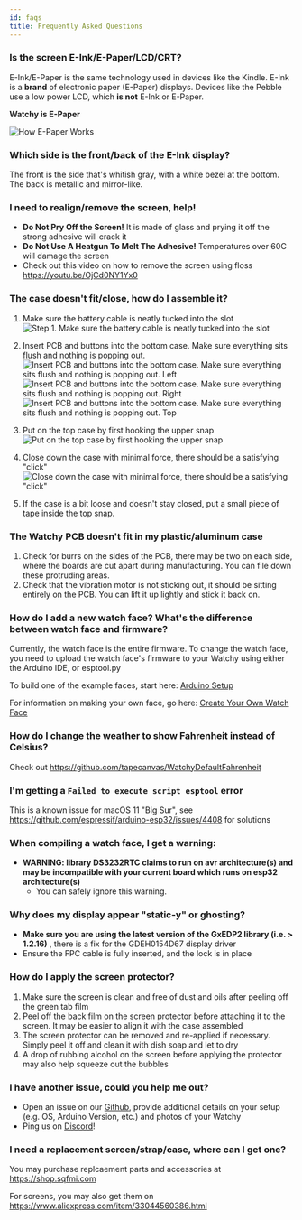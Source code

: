 ```yaml
---
id: faqs
title: Frequently Asked Questions
---
```


### Is the screen E-Ink/E-Paper/LCD/CRT?

E-Ink/E-Paper is the same technology used in devices like the Kindle. E-Ink is a **brand** of electronic paper (E-Paper) displays. Devices like the Pebble use a low power LCD, which **is not** E-Ink or E-Paper.

**Watchy is E-Paper**

![How E-Paper Works](../static/img/epaper.gif)

### Which side is the front/back of the E-Ink display?

The front is the side that's whitish gray, with a white bezel at the bottom. The back is metallic and mirror-like.

### I need to realign/remove the screen, help!
- **Do Not Pry Off the Screen!** It is made of glass and prying it off the strong adhesive will crack it
- **Do Not Use A Heatgun To Melt The Adhesive!** Temperatures over 60C will damage the screen
- Check out this video on how to remove the screen using floss https://youtu.be/OjCd0NY1Yx0

### The case doesn't fit/close, how do I assemble it?

1. Make sure the battery cable is neatly tucked into the slot
![Step 1. Make sure the battery cable is neatly tucked into the slot](../static/img/case_assem/watchy_case_assem_1.jpg)

2. Insert PCB and buttons into the bottom case. Make sure everything sits flush and nothing is popping out.
![Insert PCB and buttons into the bottom case. Make sure everything sits flush and nothing is popping out. Left](../static/img/case_assem/watchy_case_assem_2.jpg)
![Insert PCB and buttons into the bottom case. Make sure everything sits flush and nothing is popping out. Right](../static/img/case_assem/watchy_case_assem_3.jpg)
![Insert PCB and buttons into the bottom case. Make sure everything sits flush and nothing is popping out. Top](../static/img/case_assem/watchy_case_assem_4.jpg)

3. Put on the top case by first hooking the upper snap
![Put on the top case by first hooking the upper snap](../static/img/case_assem/watchy_case_assem_5.jpg)

4. Close down the case with minimal force, there should be a satisfying "click"
![Close down the case with minimal force, there should be a satisfying "click"](../static/img/case_assem/watchy_case_assem_6.jpg)

5. If the case is a bit loose and doesn't stay closed, put a small piece of tape inside the top snap.

### The Watchy PCB doesn't fit in my plastic/aluminum case

1. Check for burrs on the sides of the PCB, there may be two on each side, where the boards are cut apart during manufacturing. You can file down these protruding areas.
2. Check that the vibration motor is not sticking out, it should be sitting entirely on the PCB. You can lift it up lightly and stick it back on.

### How do I add a new watch face? What's the difference between watch face and firmware?

Currently, the watch face is the entire firmware. To change the watch face, you need to upload the watch face's firmware to your Watchy using either the Arduino IDE, or esptool.py

To build one of the example faces, start here: [Arduino Setup](/docs/getting-started#arduino-setup)

For information on making your own face, go here: [Create Your Own Watch Face](/docs/create-watchface)

### How do I change the weather to show Fahrenheit instead of Celsius?

Check out https://github.com/tapecanvas/WatchyDefaultFahrenheit

### I'm getting a ```Failed to execute script esptool``` error

This is a known issue for macOS 11 "Big Sur", see https://github.com/espressif/arduino-esp32/issues/4408 for solutions

### When compiling a watch face, I get a warning:
- **WARNING: library DS3232RTC claims to run on avr architecture(s) and may be incompatible with your current board which runs on esp32 architecture(s)**
    - You can safely ignore this warning.

### Why does my display appear "static-y" or ghosting?

- **Make sure you are using the latest version of the GxEDP2 library (i.e. > 1.2.16)** , there is a fix for the GDEH0154D67 display driver
- Ensure the FPC cable is fully inserted, and the lock is in place

### How do I apply the screen protector?

1. Make sure the screen is clean and free of dust and oils after peeling off the green tab film
2. Peel off the back film on the screen protector before attaching it to the screen. It may be easier to align it with the case assembled
3. The screen protector can be removed and re-applied if necessary. Simply peel it off and clean it with dish soap and let to dry
4. A drop of rubbing alcohol on the screen before applying the protector may also help squeeze out the bubbles

### I have another issue, could you help me out?

- Open an issue on our [Github](https://github.com/sqfmi/Watchy/issues), provide additional details on your setup (e.g. OS, Arduino Version, etc.) and photos of your Watchy
- Ping us on [Discord](https://discord.com/invite/XYC5j7NJat)!

### I need a replacement screen/strap/case, where can I get one?

You may purchase replcaement parts and accessories at https://shop.sqfmi.com

For screens, you may also get them on https://www.aliexpress.com/item/33044560386.html

